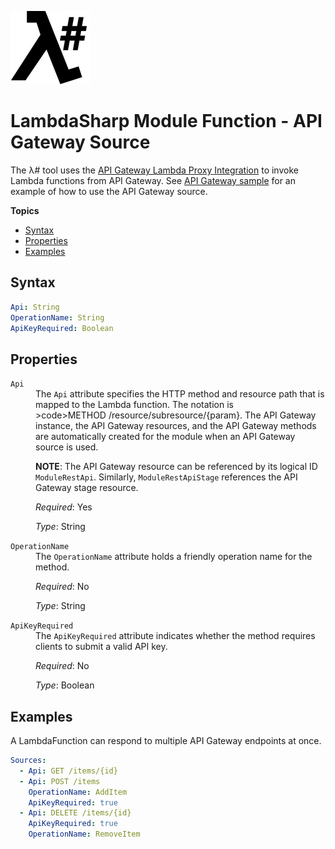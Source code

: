![λ#](LambdaSharp_v2_small.png)

# LambdaSharp Module Function - API Gateway Source

The λ# tool uses the <a href="https://docs.aws.amazon.com/apigateway/latest/developerguide/set-up-lambda-proxy-integrations.html#api-gateway-create-api-as-simple-proxy">API Gateway Lambda Proxy Integration</a> to invoke Lambda functions from API Gateway. See [API Gateway sample](../Samples/ApiSample/) for an example of how to use the API Gateway source.

__Topics__
* [Syntax](#syntax)
* [Properties](#properties)
* [Examples](#examples)

## Syntax

```yaml
Api: String
OperationName: String
ApiKeyRequired: Boolean
```

## Properties
<dl>
<dt><code>Api</code></dt>
<dd>
The <code>Api</code> attribute specifies the HTTP method and resource path that is mapped to the Lambda function. The notation is <span style="white-space: nowrap">>code>METHOD /resource/subresource/{param}</code></span>. The API Gateway instance, the API Gateway resources, and the API Gateway methods are automatically created for the module when an API Gateway source is used.

<b>NOTE</b>: The API Gateway resource can be referenced by its logical ID `ModuleRestApi`. Similarly, `ModuleRestApiStage` references the API Gateway stage resource.

<i>Required</i>: Yes

<i>Type</i>: String
</dd>

<dt><code>OperationName</code></dt>
<dd>
The <code>OperationName</code> attribute holds a friendly operation name for the method.

<i>Required</i>: No

<i>Type</i>: String
</dd>

<dt><code>ApiKeyRequired</code></dt>
<dd>
The <code>ApiKeyRequired</code> attribute indicates whether the method requires clients to submit a valid API key.

<i>Required</i>: No

<i>Type</i>: Boolean
</dd>
</dl>

## Examples

A LambdaFunction can respond to multiple API Gateway endpoints at once.

```yaml
Sources:
  - Api: GET /items/{id}
  - Api: POST /items
    OperationName: AddItem
    ApiKeyRequired: true
  - Api: DELETE /items/{id}
    ApiKeyRequired: true
    OperationName: RemoveItem
```

